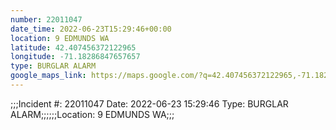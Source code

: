 ```yaml
---
number: 22011047
date_time: 2022-06-23T15:29:46+00:00
location: 9 EDMUNDS WA
latitude: 42.407456372122965
longitude: -71.18286847657657
type: BURGLAR ALARM
google_maps_link: https://maps.google.com/?q=42.407456372122965,-71.18286847657657
---
```


;;;Incident #: 22011047  Date: 2022-06-23 15:29:46   Type: BURGLAR ALARM;;;;;;Location: 9 EDMUNDS WA;;;
